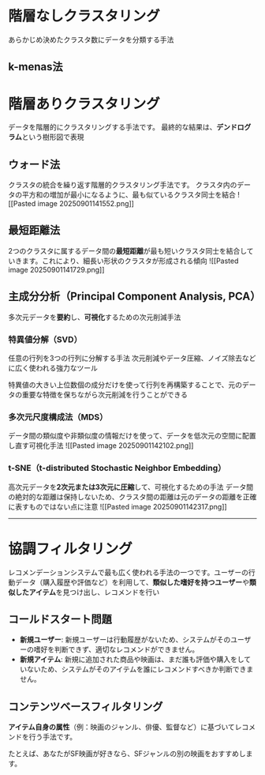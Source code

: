 # 階層なしクラスタリング
あらかじめ決めたクラスタ数にデータを分類する手法
## k-menas法

# 階層ありクラスタリング
データを階層的にクラスタリングする手法です。
最終的な結果は、**デンドログラム**という樹形図で表現
## ウォード法
クラスタの統合を繰り返す階層的クラスタリング手法です。
クラスタ内のデータの平方和の増加が最小になるように、最も似ているクラスタ同士を結合
![[Pasted image 20250901141552.png]]
## 最短距離法
2つのクラスタに属するデータ間の**最短距離**が最も短いクラスタ同士を結合していきます。これにより、細長い形状のクラスタが形成される傾向
![[Pasted image 20250901141729.png]]
## 主成分分析（Principal Component Analysis, PCA）
多次元データを**要約**し、**可視化**するための次元削減手法
### 特異値分解（SVD）
任意の行列を3つの行列に分解する手法
次元削減やデータ圧縮、ノイズ除去などに広く使われる強力なツール

特異値の大きい上位数個の成分だけを使って行列を再構築することで、元のデータの重要な特徴を保ちながら次元削減を行うことができる
### 多次元尺度構成法（MDS）
データ間の類似度や非類似度の情報だけを使って、データを低次元の空間に配置し直す可視化手法
![[Pasted image 20250901142102.png]]
### t-SNE（t-distributed Stochastic Neighbor Embedding）
高次元データを**2次元または3次元に圧縮**して、可視化するための手法
データ間の絶対的な距離は保持しないため、クラスタ間の距離は元のデータの距離を正確に表すものではない点に注意
![[Pasted image 20250901142317.png]]

---
# 協調フィルタリング
レコメンデーションシステムで最も広く使われる手法の一つです。ユーザーの行動データ（購入履歴や評価など）を利用して、**類似した嗜好を持つユーザー**や**類似したアイテム**を見つけ出し、レコメンドを行い
## コールドスタート問題
- **新規ユーザー**: 新規ユーザーは行動履歴がないため、システムがそのユーザーの嗜好を判断できず、適切なレコメンドができません。
- **新規アイテム**: 新規に追加された商品や映画は、まだ誰も評価や購入をしていないため、システムがそのアイテムを誰にレコメンドすべきか判断できません。
## コンテンツベースフィルタリング
**アイテム自身の属性**（例：映画のジャンル、俳優、監督など）に基づいてレコメンドを行う手法です。

たとえば、あなたがSF映画が好きなら、SFジャンルの別の映画をおすすめします。
